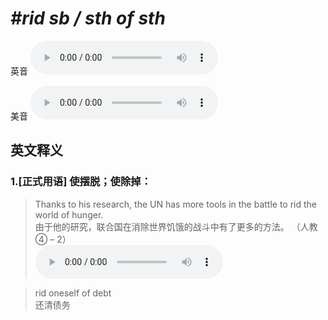 # ***\#rid sb / sth of sth*** 
英音
<audio src="./media/rid sb of sth1_AAC.aac" controls="controls"></audio>

美音
<audio src="./media/rid sb of sth2_AAC.aac" controls="controls"></audio>



  

英文释义
---
### 1.**[正式用语] 使摆脱；使除掉：**  

 > Thanks to his research, the UN has more tools in the battle to rid the world of hunger.   
 > 由于他的研究，联合国在消除世界饥饿的战斗中有了更多的方法。  （人教④ – 2）  
<audio src="./media/rid-1.aac" controls="controls"></audio>

 > rid oneself of debt   
 > 还清债务    


